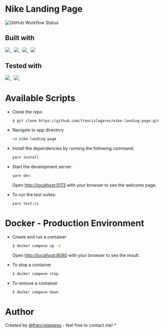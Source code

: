 # Nike Landing Page

![GitHub Workflow Status](https://img.shields.io/github/actions/workflow/status/francislagares/react-typescript-starter/tests.yaml?style=for-the-badge)
## Built with

<p>
  <a href='https://www.vitejs.dev/'>
		<img src='https://img.shields.io/badge/vite-646CFF?logoWidth=30&labelColor=black&style=for-the-badge&logo=vite' />
	</a>
  &nbsp;
  <a href='https://www.react.org/'>
		<img src='https://img.shields.io/badge/react-61DAFB?logoWidth=30&labelColor=black&style=for-the-badge&logo=react' />
	</a>
  &nbsp;
  <a href='https://www.typescriptlang.org/'>
    <img src="https://img.shields.io/badge/typescript-007ACC.svg?&style=for-the-badge&logo=typescript&logoColor=white" />
  </a>
  &nbsp;
  <a href='https://tailwindcss.com/'>
    <img src='https://img.shields.io/badge/tailwind css-38B2AC?logo=tailwind-css&logoColor=white&style=for-the-badge' />
  </a>
</p>

## Tested with

<p>

  <a href='https://vitest.dev/'>
		<img src='https://img.shields.io/badge/vitest-6E9F18?logoWidth=30&labelColor=black&style=for-the-badge&logo=vitest&logoColor=white' />
	</a>
  &nbsp;
  <a href='https://testing-library.com/'>
    <img src="https://img.shields.io/badge/testing library-E33332.svg?&style=for-the-badge&logo=testing-library&logoColor=white" />
  </a>
  &nbsp;
</p>

# Available Scripts

- Clone the repo

  ```bash
  $ git clone https://github.com/francislagares/nike-landing-page.git
  ```

- Navigate to app directory

  ```bash
  cd nike-landing-page
  ```

- Install the dependencies by running the following command.

  ```bash
  yarn install
  ```

- Start the development server:

  ```bash
  yarn dev
  ```
  Open [http://localhost:5173](http://localhost:5173) with your browser to see the welcome page.

- To run the test suites:

  ```bash
  yarn test:ci
  ```

  


# Docker - Production Environment

- Create and run a container

  ```bash
  $ docker compose up -d
  ```
  Open [http://localhost:8080](http://localhost:8080) with your browser to see the
  result.

- To stop a container

  ```bash
  $ docker compose stop
  ```
- To remove a container

  ```bash
  $ docker compose down
  ```
# Author


Created by [@francislagares](https://www.linkedin.com/in/francislagares/) - feel free to contact me!
* 